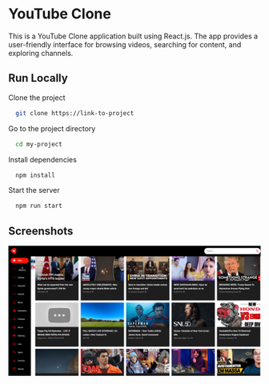 
# YouTube Clone

This is a YouTube Clone application built using React.js. The app provides a user-friendly interface for browsing videos, searching for content, and exploring channels.
## Run Locally

Clone the project

```bash
  git clone https://link-to-project
```

Go to the project directory

```bash
  cd my-project
```

Install dependencies

```bash
  npm install
```

Start the server

```bash
  npm run start
```


## Screenshots

![App Screenshot](https://github.com/yuvraj1898/youtube_clone/blob/master/Screenshot%202024-12-30%20at%2011.17.27-min.png)

